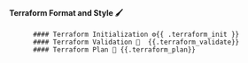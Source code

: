 #### Terraform Format and Style 🖌
          #### Terraform Initialization ⚙️{{ .terraform_init }}
          #### Terraform Validation 🤖  {{.terraform_validate}}
          #### Terraform Plan 📖 {{.terraform_plan}}